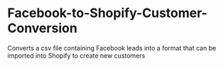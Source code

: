# Facebook-to-Shopify-Customer-Conversion
Converts a csv file containing Facebook leads into a format that can be imported into Shopify to create new customers
